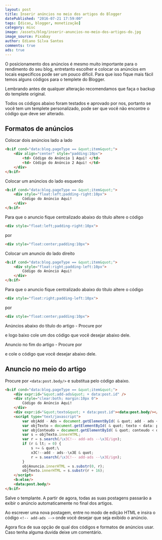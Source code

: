 ```yaml
---
layout: post
title: Inserir anúncios no meio dos artigos do Blogger
datePublished: "2016-07-21 17:59:00"
tags: [dicas, blogger, monetização]
category: misc
image: /assets/blog/inserir-anuncios-no-meio-dos-artigos-do.jpg
image_source: Pixabay
author: Ediano Silva Santos
comments: true
ads: true
---
```


O posicionamento dos anúncios é mesmo muito importante para o rendimento do seu blog, entretanto escolher e colocar os anúncios em locais específicos pode ser um pouco difícil. Para que isso fique mais fácil temos alguns códigos para o templete do Blogger.

Lembrando antes de qualquer alteração recomendamos que faça o backup do templete original.

Todos os códigos abaixo foram testados e aprovado por nos, portanto se você tem um templete personalizado, pode ser que você não encontre o código que deve ser alterado.

## Formatos de anúncios
Colocar dois anúncios lado a lado

```html
<b:if cond="data:blog.pageType == &quot;item&quot;">
    <div align="center" style="padding:10px">
        <td> Código do Anúncio 1 Aqui! </td>
        <td> Código do Anúncio 2 Aqui! </td>
    </div>
</b:if>
```

Colocar um anúncios do lado esquerdo

```html
<b:if cond="data:blog.pageType == &quot;item&quot;">
    <div style="float:left;padding-right:10px">
        Código do Anúncio Aqui!
    </div>
</b:if>
```

Para que o anuncio fique centralizado abaixo do título altere o código

```html
<div style="float:left;padding-right:10px">
```

por

```html
<div style="float:center;padding:10px">
```

Colocar um anuncio do lado direito

```html
<b:if cond="data:blog.pageType == &quot;item&quot;">
    <div style="float:right;padding-left:10px">
        Código do Anúncio Aqui!
    </div>
</b:if>
```

Para que o anuncio fique centralizado abaixo do título altere o código

```html
<div style="float:right;padding-left:10px">
```

por

```html
<div style="float:center;padding:10px">
```

Anúncios abaixo do título do artigo - Procure por *<div class="post-header-line-1"/>* e logo baixo cole um dos código que você desejar abaixo dele.

Anuncio no fim do artigo - Procure por *<div class="post-footer">* e cole o código que você desejar abaixo dele.

## Anuncio no meio do artigo
Procure por `<data:post.body/>` e substitua pelo código abaixo.

```html
<b:if cond="data:blog.pageType == &quot;item&quot;">
    <div expr:id="&quot;add-ads&quot; + data:post.id" />
    <div style="clear:both; margin:10px 0">
        Código do Anúncio Aqui!
    </div>
    <div expr:id="&quot;texto&quot; + data:post.id"><data:post.body/></div>
    <script type="text/javascript">
        var objAdd - Ads = document.getElementById( & quot; add - ads < data: post.id / > & quot;);
        var objTexto = document.getElementById( & quot; texto < data: post.id / > & quot;);
        var objConteudo = document.getElementById( & quot; conteudo < data: post.id / > & quot;);
        var s = objTexto.innerHTML;
        var r = s.search(/\x3C!-- add-ads --\x3E/igm);
        if (r & lt; = 0) {
            s += & quot;\
            x3C!--add - ads--\x3E & quot;
            r = s.search(/\x3C!-- add-ads --\x3E/igm);
        }
        objAnuncio.innerHTML = s.substr(0, r);
        objTexto.innerHTML = s.substr(r + 16);
    </script>
    <b:else/>
    <data:post.body/>
</b:if>
```

Salve o templante. A partir de agora, todas as suas postagens passarão a exibir o anúncio automaticamente no final dos artigos.

Ao escrever uma nova postagem, entre no modo de edição HTML e insira o código `<!-- add-ads -->` onde você desejar que seja exibido o anúncio.

Agora fica de sua opção de qual dos códigos e formatos de anúncios usar. Caso tenha alguma duvida deixe um comentário.